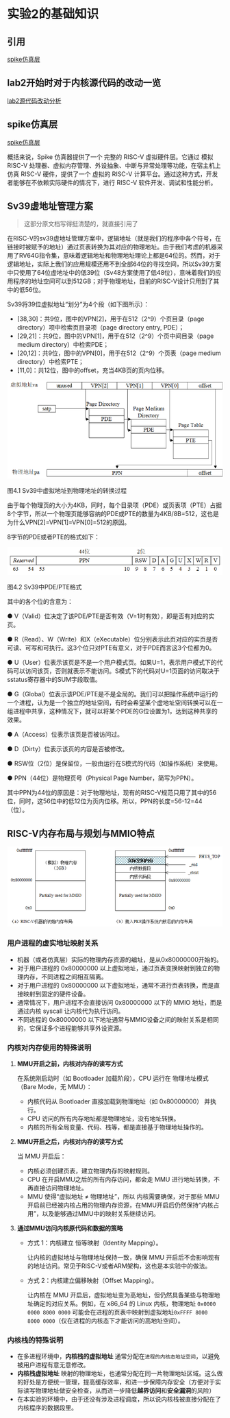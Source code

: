# 实验2的基础知识

## 引用

[spike仿真层](../doc/Spike仿真层.md)

## lab2开始时对于内核源代码的改动一览
[lab2源代码改动分析](../code/lab2_update.md)

## spike仿真层

[spike仿真层](../doc/Spike仿真层.md)

概括来说，Spike 仿真器提供了一个 完整的 RISC-V 虚拟硬件层。它通过 模拟 RISC-V 处理器、虚拟内存管理、外设抽象、中断与异常处理等功能，在宿主机上仿真 RISC-V 硬件，提供了一个 虚拟的 RISC-V 计算平台。通过这种方式，开发者能够在不依赖实际硬件的情况下，进行 RISC-V 软件开发、调试和性能分析。

## Sv39虚地址管理方案
>这部分原文档写得挺清楚的，就直接引用了

在RISC-V的sv39虚地址管理方案中，逻辑地址（就是我们的程序中各个符号，在链接时被赋予的地址）通过页表转换为其对应的物理地址。由于我们考虑的机器采用了RV64G指令集，意味着逻辑地址和物理地址理论上都是64位的。然而，对于逻辑地址，实际上我们的应用规模还用不到全部64位的寻找空间，所以Sv39方案中只使用了64位虚地址中的低39位（Sv48方案使用了低48位），意味着我们的应用程序的地址空间可以到512GB；对于物理地址，目前的RISC-V设计只用到了其中的低56位。

Sv39将39位虚拟地址“划分”为4个段（如下图所示）：

- [38,30]：共9位，图中的VPN[2]，用于在512（2^9）个页目录（page directory）项中检索页目录项（page directory entry, PDE）；
- [29,21]：共9位，图中的VPN[1]，用于在512（2^9）个页中间目录（page medium directory）中检索PDE；
- [20,12]：共9位，图中的VPN[0]，用于在512（2^9）个页表（page medium directory）中检索PTE；
- [11,0]：共12位，图中的offset，充当4KB页的页内位移。

![fig1_8](../images/lab2/fig1_8.png)

图4.1 Sv39中虚拟地址到物理地址的转换过程

由于每个物理页的大小为4KB，同时，每个目录项（PDE）或页表项（PTE）占据8个字节，所以一个物理页能够容纳的PDE或PTE的数量为4KB/8B=512，这也是为什么VPN[2]=VPN[1]=VPN[0]=512的原因。

8字节的PDE或者PTE的格式如下：

![fig1_7](../images/lab2/fig1_7.png)

图4.2 Sv39中PDE/PTE格式

其中的各个位的含意为：

● V（Valid）位决定了该PDE/PTE是否有效（V=1时有效），即是否有对应的实页。

● R（Read）、W（Write）和X（eXecutable）位分别表示此页对应的实页是否可读、可写和可执行。这3个位只对PTE有意义，对于PDE而言这3个位都为0。

● U（User）位表示该页是不是一个用户模式页。如果U=1，表示用户模式下的代码可以访问该页，否则就表示不能访问。S模式下的代码对U=1页面的访问取决于sstatus寄存器中的SUM字段取值。

● G（Global）位表示该PDE/PTE是不是全局的。我们可以把操作系统中运行的一个进程，认为是一个独立的地址空间，有时会希望某个虚地址空间转换可以在一组进程中共享，这种情况下，就可以将某个PDE的G位设置为1，达到这种共享的效果。

● A（Access）位表示该页是否被访问过。

● D（Dirty）位表示该页的内容是否被修改。

● RSW位（2位）是保留位，一般由运行在S模式的代码（如操作系统）来使用。

● PPN（44位）是物理页号（Physical Page Number，简写为PPN）。

其中PPN为44位的原因是：对于物理地址，现有的RISC-V规范只用了其中的56位，同时，这56位中的低12位为页内位移。所以，PPN的长度=56-12=44（位）。

<a name="physicalmemory"></a>





## RISC-V内存布局与规划与MMIO特点

![RISC-V的物理内存布局](../images/lab2/memory.png)
### 用户进程的虚实地址映射关系
- 机器（或者仿真层）实际的物理内存资源的编址，是从0x80000000开始的。
- 对于用户进程的 0x80000000 以上虚拟地址，通过页表变换映射到独立的物理内存，不同进程之间相互隔离。
- 对于用户进程的 0x80000000 以下虚拟地址，通常不进行页表转换，而是直接映射到固定的硬件设备。
- 通常情况下，用户进程不会直接访问 0x80000000 以下的 MMIO 地址，而是通过内核 syscall 让内核代为执行访问。
- 不同进程的 0x80000000 以下地址通常与MMIO设备之间的映射关系是相同的，它保证多个进程能够共享外设资源。
### 内核对内存使用的特殊说明
1. **MMU开启之前，内核对内存的读写方式**

    在系统刚启动时（如 Bootloader 加载阶段），CPU 运行在 物理地址模式（Bare Mode，无 MMU）：

    - 内核代码从 Bootloader 直接加载到物理地址（如 0x80000000） 并执行。
    - CPU 访问的所有内存地址都是物理地址，没有地址转换。
    - 内核的所有全局变量、代码、栈等，都是直接基于物理地址操作的。
2. **MMU开启之后，内核对内存的读写方式**

    当 MMU 开启后：

    - 内核必须创建页表，建立物理内存的映射规则。
    - CPU 在开启MMU之后的所有内存访问，都会走 MMU 进行地址转换，不再直接访问物理地址。
    - MMU 使得“虚拟地址 ≠ 物理地址”，所以 内核需要确保，对于那些 MMU 开启前已经被内核占用的物理内存资源，在MMU开启后仍然保持“内核占用”，以及能够通过MMU中的映射关系继续访问。
3. **通过MMU访问内核原代码和数据的策略**

    - 方式 1：内核建立 恒等映射（Identity Mapping）。

        让内核的虚拟地址与物理地址保持一致，确保 MMU 开启后不会影响现有的地址访问。常见于RISC-V或者ARM架构，这也是本实验中的做法。
    - 方式 2：内核建立偏移映射（Offset Mapping）。

        让内核在 MMU 开启后，虚拟地址变为高地址，但仍然具备某些与物理地址确定的对应关系。例如，在 x86_64 的 Linux 内核，物理地址 `0x0000 0000 8000 0000` 可能会在进程的页表中映射到虚拟地址`0xFFFF 8000 8000 0000`（仅在进程的内核态下才能访问的高地址空间）。

### 内核栈的特殊说明
- 在多进程环境中，**内核栈的虚拟地址** 通常分配在`进程的内核态地址空间`，以避免被用户进程有意无意修改。
- **内核栈虚拟地址** 映射的物理地址，也通常分配在同一片物理地址区域。这么做的好处是方便统一管理，提高缓存效率，和进一步保障内存安全（方便对于实际读写物理地址做安全检查，从而进一步降低**越界访问**和**安全漏洞**的风险）
- 在本实验的环境中，由于还没有涉及进程调度，所以说内核栈被直接分配在了内核程序的数据段里。